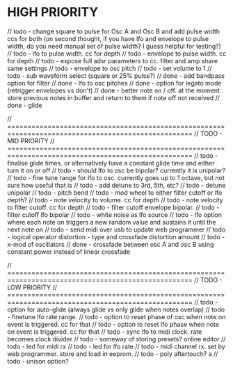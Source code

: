 # HIGH PRIORITY

// todo - change square to pulse for Osc A and Osc B and add pulse width ccs for both (on second thought, if you have lfo and envelope to pulse width, do you need manual set of pulse width? I guess helpful for testing?)
// todo - lfo to pulse width. cc for depth
// todo - envelope to pulse width. cc for depth
// todo - expose full adsr parameters to cc. filter and amp share same settings
// todo - envelope to osc pitch
// todo - set volume to 1
// todo - sub waveform select (square or 25% pulse?)
// done - add bandpass option for filter
// done - lfo to osc pitches
// done - option for legato mode (retrigger envelopes vs don't)
// done - better note on / off. at the moment. store previous notes in buffer and return to them if note off not received
// done - glide


// ====================================================================================================
// TODO - MID PRIORITY
// ====================================================================================================
// todo - finalise glide times. or alternatively have a constant glide time and either turn it on or off
// todo - should lfo to osc be bipolar? currently it is unipolar?
// todo - fine tune range for lfo to osc. currently goes up to 1 octave, but not sure how useful that is
// todo - add detune to 3rd, 5th, etc?
// todo - detune unipolar
// todo - pitch bend
// todo - mod wheel to either filter cutoff or lfo depth?
// todo - note velocity to volume. cc for depth
// todo - note velocity to filter cutoff. cc for depth
// todo - filter cutoff envelope bipolar. 
// todo - filter cutoff lfo bipolar
// todo - white noise as lfo source
// todo - lfo option where each note on triggers a new random value and sustains it until the next note on 
// todo - send midi over usb to update web programmer
// todo - logical operator distortion - type and crossfade distortion amount
// todo - x-mod of oscillators
// done - crossfade between osc A and osc B using constant power instead of linear crossfade


// ====================================================================================================
// TODO - LOW PRIORITY
// ====================================================================================================
// todo - option for auto-glide (always glide vs only glide when notes overlap)
// todo - finetune lfo rate range. 
// todo - option to reset phase of osc when note on event is triggered. cc for that
// todo - option to reset lfo phase when note on event is triggered. cc for that
// todo - sync lfo to midi clock. rate becomes clock divider
// todo - someway of storing presets? online editor
// todo - led for midi rx
// todo - led for lfo rate
// todo - midi channel rx. set by web programmer. store and load in eeprom.
// todo - poly aftertouch? a
// todo - unison option?